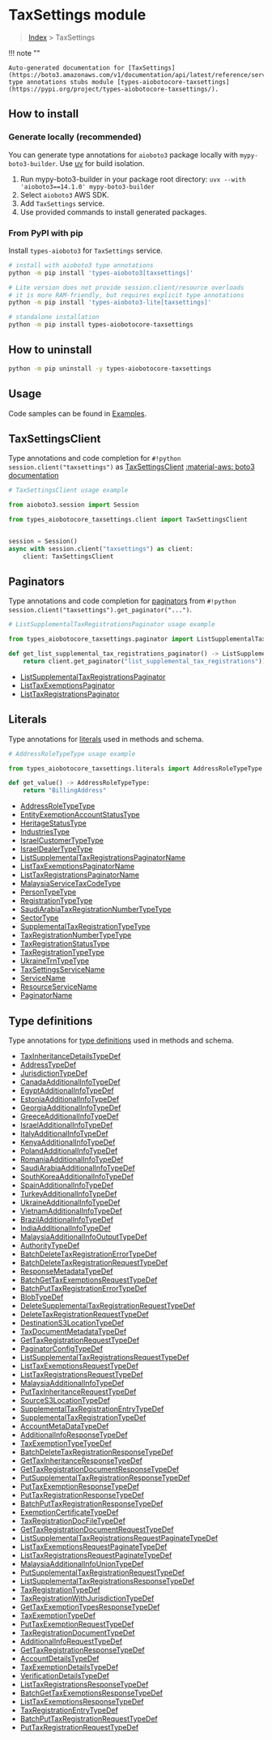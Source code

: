 # TaxSettings module

> [Index](../README.md) > TaxSettings


!!! note ""

    Auto-generated documentation for [TaxSettings](https://boto3.amazonaws.com/v1/documentation/api/latest/reference/services/taxsettings.html#taxsettings)
    type annotations stubs module [types-aiobotocore-taxsettings](https://pypi.org/project/types-aiobotocore-taxsettings/).

## How to install

### Generate locally (recommended)

You can generate type annotations for `aioboto3` package locally with `mypy-boto3-builder`.
Use [uv](https://docs.astral.sh/uv/getting-started/installation/) for build isolation.

1. Run mypy-boto3-builder in your package root directory: `uvx --with 'aioboto3==14.1.0' mypy-boto3-builder`
1. Select `aioboto3` AWS SDK.
1. Add `TaxSettings` service.
1. Use provided commands to install generated packages.



### From PyPI with pip

Install `types-aioboto3` for `TaxSettings` service.

```bash
# install with aioboto3 type annotations
python -m pip install 'types-aioboto3[taxsettings]'

# Lite version does not provide session.client/resource overloads
# it is more RAM-friendly, but requires explicit type annotations
python -m pip install 'types-aioboto3-lite[taxsettings]'

# standalone installation
python -m pip install types-aiobotocore-taxsettings
```



## How to uninstall

```bash
python -m pip uninstall -y types-aiobotocore-taxsettings
```

## Usage

Code samples can be found in [Examples](./usage.md).

## TaxSettingsClient

Type annotations and code completion for  `#!python session.client("taxsettings")` as [TaxSettingsClient](./client.md)
[:material-aws: boto3 documentation](https://boto3.amazonaws.com/v1/documentation/api/latest/reference/services/taxsettings.html#TaxSettings.Client)

```python
# TaxSettingsClient usage example

from aioboto3.session import Session

from types_aiobotocore_taxsettings.client import TaxSettingsClient


session = Session()
async with session.client("taxsettings") as client:
    client: TaxSettingsClient
```


## Paginators

Type annotations and code completion for
[paginators](./paginators.md)
from `#!python session.client("taxsettings").get_paginator("...")`.

```python
# ListSupplementalTaxRegistrationsPaginator usage example

from types_aiobotocore_taxsettings.paginator import ListSupplementalTaxRegistrationsPaginator

def get_list_supplemental_tax_registrations_paginator() -> ListSupplementalTaxRegistrationsPaginator:
    return client.get_paginator("list_supplemental_tax_registrations"))
```

- [ListSupplementalTaxRegistrationsPaginator](./paginators.md#listsupplementaltaxregistrationspaginator)
- [ListTaxExemptionsPaginator](./paginators.md#listtaxexemptionspaginator)
- [ListTaxRegistrationsPaginator](./paginators.md#listtaxregistrationspaginator)








## Literals

Type annotations for [literals](./literals.md) used in methods and schema.

```python
# AddressRoleTypeType usage example

from types_aiobotocore_taxsettings.literals import AddressRoleTypeType

def get_value() -> AddressRoleTypeType:
    return "BillingAddress"
```

- [AddressRoleTypeType](./literals.md#addressroletypetype)
- [EntityExemptionAccountStatusType](./literals.md#entityexemptionaccountstatustype)
- [HeritageStatusType](./literals.md#heritagestatustype)
- [IndustriesType](./literals.md#industriestype)
- [IsraelCustomerTypeType](./literals.md#israelcustomertypetype)
- [IsraelDealerTypeType](./literals.md#israeldealertypetype)
- [ListSupplementalTaxRegistrationsPaginatorName](./literals.md#listsupplementaltaxregistrationspaginatorname)
- [ListTaxExemptionsPaginatorName](./literals.md#listtaxexemptionspaginatorname)
- [ListTaxRegistrationsPaginatorName](./literals.md#listtaxregistrationspaginatorname)
- [MalaysiaServiceTaxCodeType](./literals.md#malaysiaservicetaxcodetype)
- [PersonTypeType](./literals.md#persontypetype)
- [RegistrationTypeType](./literals.md#registrationtypetype)
- [SaudiArabiaTaxRegistrationNumberTypeType](./literals.md#saudiarabiataxregistrationnumbertypetype)
- [SectorType](./literals.md#sectortype)
- [SupplementalTaxRegistrationTypeType](./literals.md#supplementaltaxregistrationtypetype)
- [TaxRegistrationNumberTypeType](./literals.md#taxregistrationnumbertypetype)
- [TaxRegistrationStatusType](./literals.md#taxregistrationstatustype)
- [TaxRegistrationTypeType](./literals.md#taxregistrationtypetype)
- [UkraineTrnTypeType](./literals.md#ukrainetrntypetype)
- [TaxSettingsServiceName](./literals.md#taxsettingsservicename)
- [ServiceName](./literals.md#servicename)
- [ResourceServiceName](./literals.md#resourceservicename)
- [PaginatorName](./literals.md#paginatorname)




## Type definitions

Type annotations for [type definitions](./type_defs.md) used in methods and schema.

- [TaxInheritanceDetailsTypeDef](./type_defs.md#taxinheritancedetailstypedef)
- [AddressTypeDef](./type_defs.md#addresstypedef)
- [JurisdictionTypeDef](./type_defs.md#jurisdictiontypedef)
- [CanadaAdditionalInfoTypeDef](./type_defs.md#canadaadditionalinfotypedef)
- [EgyptAdditionalInfoTypeDef](./type_defs.md#egyptadditionalinfotypedef)
- [EstoniaAdditionalInfoTypeDef](./type_defs.md#estoniaadditionalinfotypedef)
- [GeorgiaAdditionalInfoTypeDef](./type_defs.md#georgiaadditionalinfotypedef)
- [GreeceAdditionalInfoTypeDef](./type_defs.md#greeceadditionalinfotypedef)
- [IsraelAdditionalInfoTypeDef](./type_defs.md#israeladditionalinfotypedef)
- [ItalyAdditionalInfoTypeDef](./type_defs.md#italyadditionalinfotypedef)
- [KenyaAdditionalInfoTypeDef](./type_defs.md#kenyaadditionalinfotypedef)
- [PolandAdditionalInfoTypeDef](./type_defs.md#polandadditionalinfotypedef)
- [RomaniaAdditionalInfoTypeDef](./type_defs.md#romaniaadditionalinfotypedef)
- [SaudiArabiaAdditionalInfoTypeDef](./type_defs.md#saudiarabiaadditionalinfotypedef)
- [SouthKoreaAdditionalInfoTypeDef](./type_defs.md#southkoreaadditionalinfotypedef)
- [SpainAdditionalInfoTypeDef](./type_defs.md#spainadditionalinfotypedef)
- [TurkeyAdditionalInfoTypeDef](./type_defs.md#turkeyadditionalinfotypedef)
- [UkraineAdditionalInfoTypeDef](./type_defs.md#ukraineadditionalinfotypedef)
- [VietnamAdditionalInfoTypeDef](./type_defs.md#vietnamadditionalinfotypedef)
- [BrazilAdditionalInfoTypeDef](./type_defs.md#braziladditionalinfotypedef)
- [IndiaAdditionalInfoTypeDef](./type_defs.md#indiaadditionalinfotypedef)
- [MalaysiaAdditionalInfoOutputTypeDef](./type_defs.md#malaysiaadditionalinfooutputtypedef)
- [AuthorityTypeDef](./type_defs.md#authoritytypedef)
- [BatchDeleteTaxRegistrationErrorTypeDef](./type_defs.md#batchdeletetaxregistrationerrortypedef)
- [BatchDeleteTaxRegistrationRequestTypeDef](./type_defs.md#batchdeletetaxregistrationrequesttypedef)
- [ResponseMetadataTypeDef](./type_defs.md#responsemetadatatypedef)
- [BatchGetTaxExemptionsRequestTypeDef](./type_defs.md#batchgettaxexemptionsrequesttypedef)
- [BatchPutTaxRegistrationErrorTypeDef](./type_defs.md#batchputtaxregistrationerrortypedef)
- [BlobTypeDef](./type_defs.md#blobtypedef)
- [DeleteSupplementalTaxRegistrationRequestTypeDef](./type_defs.md#deletesupplementaltaxregistrationrequesttypedef)
- [DeleteTaxRegistrationRequestTypeDef](./type_defs.md#deletetaxregistrationrequesttypedef)
- [DestinationS3LocationTypeDef](./type_defs.md#destinations3locationtypedef)
- [TaxDocumentMetadataTypeDef](./type_defs.md#taxdocumentmetadatatypedef)
- [GetTaxRegistrationRequestTypeDef](./type_defs.md#gettaxregistrationrequesttypedef)
- [PaginatorConfigTypeDef](./type_defs.md#paginatorconfigtypedef)
- [ListSupplementalTaxRegistrationsRequestTypeDef](./type_defs.md#listsupplementaltaxregistrationsrequesttypedef)
- [ListTaxExemptionsRequestTypeDef](./type_defs.md#listtaxexemptionsrequesttypedef)
- [ListTaxRegistrationsRequestTypeDef](./type_defs.md#listtaxregistrationsrequesttypedef)
- [MalaysiaAdditionalInfoTypeDef](./type_defs.md#malaysiaadditionalinfotypedef)
- [PutTaxInheritanceRequestTypeDef](./type_defs.md#puttaxinheritancerequesttypedef)
- [SourceS3LocationTypeDef](./type_defs.md#sources3locationtypedef)
- [SupplementalTaxRegistrationEntryTypeDef](./type_defs.md#supplementaltaxregistrationentrytypedef)
- [SupplementalTaxRegistrationTypeDef](./type_defs.md#supplementaltaxregistrationtypedef)
- [AccountMetaDataTypeDef](./type_defs.md#accountmetadatatypedef)
- [AdditionalInfoResponseTypeDef](./type_defs.md#additionalinforesponsetypedef)
- [TaxExemptionTypeTypeDef](./type_defs.md#taxexemptiontypetypedef)
- [BatchDeleteTaxRegistrationResponseTypeDef](./type_defs.md#batchdeletetaxregistrationresponsetypedef)
- [GetTaxInheritanceResponseTypeDef](./type_defs.md#gettaxinheritanceresponsetypedef)
- [GetTaxRegistrationDocumentResponseTypeDef](./type_defs.md#gettaxregistrationdocumentresponsetypedef)
- [PutSupplementalTaxRegistrationResponseTypeDef](./type_defs.md#putsupplementaltaxregistrationresponsetypedef)
- [PutTaxExemptionResponseTypeDef](./type_defs.md#puttaxexemptionresponsetypedef)
- [PutTaxRegistrationResponseTypeDef](./type_defs.md#puttaxregistrationresponsetypedef)
- [BatchPutTaxRegistrationResponseTypeDef](./type_defs.md#batchputtaxregistrationresponsetypedef)
- [ExemptionCertificateTypeDef](./type_defs.md#exemptioncertificatetypedef)
- [TaxRegistrationDocFileTypeDef](./type_defs.md#taxregistrationdocfiletypedef)
- [GetTaxRegistrationDocumentRequestTypeDef](./type_defs.md#gettaxregistrationdocumentrequesttypedef)
- [ListSupplementalTaxRegistrationsRequestPaginateTypeDef](./type_defs.md#listsupplementaltaxregistrationsrequestpaginatetypedef)
- [ListTaxExemptionsRequestPaginateTypeDef](./type_defs.md#listtaxexemptionsrequestpaginatetypedef)
- [ListTaxRegistrationsRequestPaginateTypeDef](./type_defs.md#listtaxregistrationsrequestpaginatetypedef)
- [MalaysiaAdditionalInfoUnionTypeDef](./type_defs.md#malaysiaadditionalinfouniontypedef)
- [PutSupplementalTaxRegistrationRequestTypeDef](./type_defs.md#putsupplementaltaxregistrationrequesttypedef)
- [ListSupplementalTaxRegistrationsResponseTypeDef](./type_defs.md#listsupplementaltaxregistrationsresponsetypedef)
- [TaxRegistrationTypeDef](./type_defs.md#taxregistrationtypedef)
- [TaxRegistrationWithJurisdictionTypeDef](./type_defs.md#taxregistrationwithjurisdictiontypedef)
- [GetTaxExemptionTypesResponseTypeDef](./type_defs.md#gettaxexemptiontypesresponsetypedef)
- [TaxExemptionTypeDef](./type_defs.md#taxexemptiontypedef)
- [PutTaxExemptionRequestTypeDef](./type_defs.md#puttaxexemptionrequesttypedef)
- [TaxRegistrationDocumentTypeDef](./type_defs.md#taxregistrationdocumenttypedef)
- [AdditionalInfoRequestTypeDef](./type_defs.md#additionalinforequesttypedef)
- [GetTaxRegistrationResponseTypeDef](./type_defs.md#gettaxregistrationresponsetypedef)
- [AccountDetailsTypeDef](./type_defs.md#accountdetailstypedef)
- [TaxExemptionDetailsTypeDef](./type_defs.md#taxexemptiondetailstypedef)
- [VerificationDetailsTypeDef](./type_defs.md#verificationdetailstypedef)
- [ListTaxRegistrationsResponseTypeDef](./type_defs.md#listtaxregistrationsresponsetypedef)
- [BatchGetTaxExemptionsResponseTypeDef](./type_defs.md#batchgettaxexemptionsresponsetypedef)
- [ListTaxExemptionsResponseTypeDef](./type_defs.md#listtaxexemptionsresponsetypedef)
- [TaxRegistrationEntryTypeDef](./type_defs.md#taxregistrationentrytypedef)
- [BatchPutTaxRegistrationRequestTypeDef](./type_defs.md#batchputtaxregistrationrequesttypedef)
- [PutTaxRegistrationRequestTypeDef](./type_defs.md#puttaxregistrationrequesttypedef)

